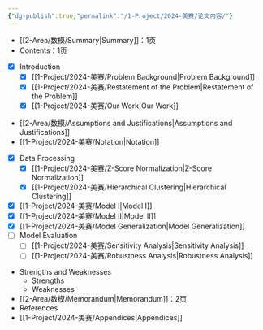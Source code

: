 ```yaml
---
{"dg-publish":true,"permalink":"/1-Project/2024-美赛/论文内容/"}
---
```


- [[2-Area/数模/Summary\|Summary]]：1页
- Contents：1页
- [x] Introduction
	- [x] [[1-Project/2024-美赛/Problem Background\|Problem Background]]
	- [x] [[1-Project/2024-美赛/Restatement of the Problem\|Restatement of the Problem]]
	- [x] [[1-Project/2024-美赛/Our Work\|Our Work]]
- [[2-Area/数模/Assumptions and Justifications\|Assumptions and Justifications]]
- [[1-Project/2024-美赛/Notation\|Notation]]
- [x] Data Processing
	- [x] [[1-Project/2024-美赛/Z-Score Normalization\|Z-Score Normalization]]
	- [x] [[1-Project/2024-美赛/Hierarchical Clustering\|Hierarchical Clustering]]
- [x] [[1-Project/2024-美赛/Model I\|Model I]]
- [x] [[1-Project/2024-美赛/Model II\|Model II]]
- [x] [[1-Project/2024-美赛/Model Generalization\|Model Generalization]]
- [ ] Model Evaluation
	- [ ] [[1-Project/2024-美赛/Sensitivity Analysis\|Sensitivity Analysis]]
	- [ ] [[1-Project/2024-美赛/Robustness Analysis\|Robustness Analysis]]
- Strengths and Weaknesses
	- Strengths
	- Weaknesses
- [[2-Area/数模/Memorandum\|Memorandum]]：2页
- References
- [[1-Project/2024-美赛/Appendices\|Appendices]]
